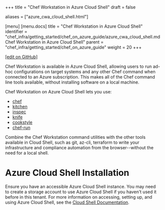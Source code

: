 +++
title = "Chef Workstation in Azure Cloud Shell"
draft = false

aliases = ["azure_cwa_cloud_shell.html"]

[menu]
  [menu.docs]
    title = "Chef Workstation in Azure Cloud Shell"
    identifier = "chef_infra/getting_started/chef_on_azure_guide/azure_cwa_cloud_shell.md Chef Workstation in Azure Cloud Shell"
    parent = "chef_infra/getting_started/chef_on_azure_guide"
    weight = 20
+++

[\[edit on GitHub\]](https://github.com/chef/chef-web-docs/blob/master/content/azure_cwa_cloud_shell.md)

Chef Workstation is available in Azure Cloud Shell, allowing users to
run ad-hoc configurations on target systems and any other Chef command
when connected to an Azure subscription. This makes all of the Chef
command line tools available, without installing software on a local
machine.

Chef Workstation on Azure Cloud Shell lets you use:

-   [chef](/ctl_chef/)
-   [kitchen](/ctl_kitchen/)
-   [inspec](/docs/reference/cli/)
-   [knife](//knife.html)
-   [cookstyle](cookstyle.html)
-   [chef-run](https://www.chef.sh/docs/chef-workstation/getting-started/)

Combine the Chef Workstation command utilities with the other tools
available in Cloud Shell, such as git, az-cli, terraform to write your
infrastructure and compliance automation from the browser--without the
need for a local shell.

Azure Cloud Shell Installation
==============================

Ensure you have an accessible Azure Cloud Shell instance. You may need
to create a storage account to use Azure Cloud Shell if you haven't used
it before in this tenant. For more information on accessing, setting up,
and using Azure Cloud Shell, see the [Cloud Shell
Documentation](https://docs.microsoft.com/en-us/azure/cloud-shell/quickstart).
